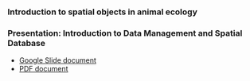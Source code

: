 ### Introduction to spatial objects in animal ecology

### Presentation: Introduction to Data Management and Spatial Database
* [Google Slide document](https://docs.google.com/presentation/d/1XplgKcpz5-c_pGVeHUW_AjaibiFU7c-yWnUIS-d3D2s/edit?usp=sharing)
* [PDF document](https://github.com/feurbano/data_management_2018/blob/master/sections/section_0/introduction_db.pdf)
